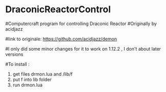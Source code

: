 # DraconicReactorControl
#Computercraft program for controlling Draconic Reactor
#Originally by acidjazz 

#link to originale: https://github.com/acidjazz/demon

#I only did some minor changes for it to work on 1.12.2 , I don't about later versions

#To install :
1. get files drmon.lua and /lib/f
2. put f into lib folder 
3. run drmon.lua
